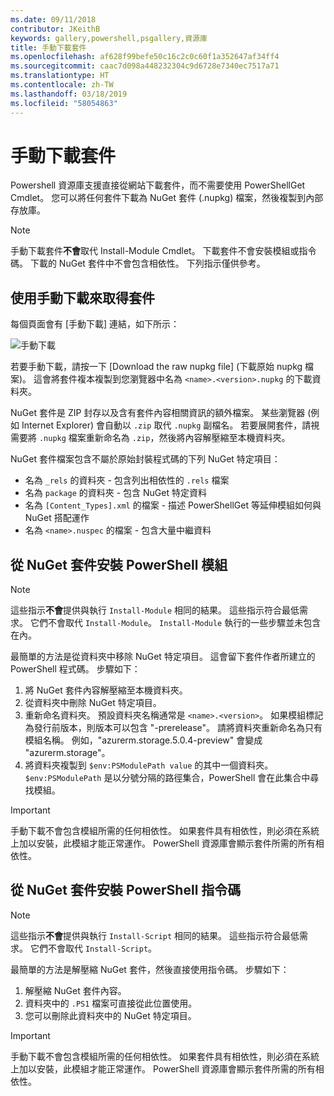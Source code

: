 ```yaml
---
ms.date: 09/11/2018
contributor: JKeithB
keywords: gallery,powershell,psgallery,資源庫
title: 手動下載套件
ms.openlocfilehash: af628f99befe50c16c2c0c60f1a352647af34ff4
ms.sourcegitcommit: caac7d098a448232304c9d6728e7340ec7517a71
ms.translationtype: HT
ms.contentlocale: zh-TW
ms.lasthandoff: 03/18/2019
ms.locfileid: "58054863"
---
```

# <a name="manual-package-download"></a>手動下載套件

Powershell 資源庫支援直接從網站下載套件，而不需要使用 PowerShellGet Cmdlet。 您可以將任何套件下載為 NuGet 套件 (.nupkg) 檔案，然後複製到內部存放庫。

> [!NOTE]
> 手動下載套件**不會**取代 Install-Module Cmdlet。
> 下載套件不會安裝模組或指令碼。 下載的 NuGet 套件中不會包含相依性。 下列指示僅供參考。

## <a name="using-manual-download-to-acquire-a-package"></a>使用手動下載來取得套件

每個頁面會有 [手動下載] 連結，如下所示：

![手動下載](../../Images/packagedisplaypagewithpseditions.png)

若要手動下載，請按一下 [Download the raw nupkg file] \(下載原始 nupkg 檔案\)。 這會將套件複本複製到您瀏覽器中名為 `<name>.<version>.nupkg` 的下載資料夾。

NuGet 套件是 ZIP 封存以及含有套件內容相關資訊的額外檔案。 某些瀏覽器 (例如 Internet Explorer) 會自動以 `.zip` 取代 `.nupkg` 副檔名。 若要展開套件，請視需要將 `.nupkg` 檔案重新命名為 `.zip`，然後將內容解壓縮至本機資料夾。

NuGet 套件檔案包含不屬於原始封裝程式碼的下列 NuGet 特定項目：

- 名為 `_rels` 的資料夾 - 包含列出相依性的 `.rels` 檔案
- 名為 `package` 的資料夾 - 包含 NuGet 特定資料
- 名為 `[Content_Types].xml` 的檔案 - 描述 PowerShellGet 等延伸模組如何與 NuGet 搭配運作
- 名為 `<name>.nuspec` 的檔案 - 包含大量中繼資料

## <a name="installing-powershell-modules-from-a-nuget-package"></a>從 NuGet 套件安裝 PowerShell 模組

> [!NOTE]
> 這些指示**不會**提供與執行 `Install-Module` 相同的結果。 這些指示符合最低需求。 它們不會取代 `Install-Module`。 `Install-Module` 執行的一些步驟並未包含在內。

最簡單的方法是從資料夾中移除 NuGet 特定項目。 這會留下套件作者所建立的 PowerShell 程式碼。 步驟如下：

1. 將 NuGet 套件內容解壓縮至本機資料夾。
2. 從資料夾中刪除 NuGet 特定項目。
3. 重新命名資料夾。 預設資料夾名稱通常是 `<name>.<version>`。 如果模組標記為發行前版本，則版本可以包含 "-prerelease"。 請將資料夾重新命名為只有模組名稱。 例如，"azurerm.storage.5.0.4-preview" 會變成 "azurerm.storage"。
4. 將資料夾複製到 `$env:PSModulePath value` 的其中一個資料夾。 `$env:PSModulePath` 是以分號分隔的路徑集合，PowerShell 會在此集合中尋找模組。

> [!IMPORTANT]
> 手動下載不會包含模組所需的任何相依性。 如果套件具有相依性，則必須在系統上加以安裝，此模組才能正常運作。 PowerShell 資源庫會顯示套件所需的所有相依性。

## <a name="installing-powershell-scripts-from-a-nuget-package"></a>從 NuGet 套件安裝 PowerShell 指令碼

> [!NOTE]
> 這些指示**不會**提供與執行 `Install-Script` 相同的結果。 這些指示符合最低需求。 它們不會取代 `Install-Script`。

最簡單的方法是解壓縮 NuGet 套件，然後直接使用指令碼。 步驟如下：

1. 解壓縮 NuGet 套件內容。
2. 資料夾中的 `.PS1` 檔案可直接從此位置使用。
3. 您可以刪除此資料夾中的 NuGet 特定項目。

> [!IMPORTANT]
> 手動下載不會包含模組所需的任何相依性。 如果套件具有相依性，則必須在系統上加以安裝，此模組才能正常運作。 PowerShell 資源庫會顯示套件所需的所有相依性。
